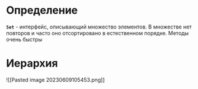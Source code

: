 # Определение
**`Set`** - интерфейс, описывающий множество элементов. В множестве нет повторов и часто оно отсортировано в естественном порядке. Методы очень быстры
# Иерархия
![[Pasted image 20230609105453.png]]
